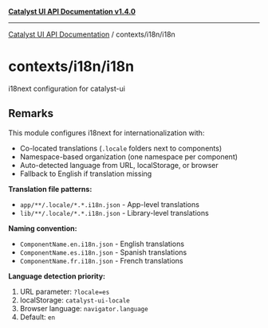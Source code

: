 [**Catalyst UI API Documentation v1.4.0**](../../../README.md)

---

[Catalyst UI API Documentation](../../../README.md) / contexts/i18n/i18n

# contexts/i18n/i18n

i18next configuration for catalyst-ui

## Remarks

This module configures i18next for internationalization with:

- Co-located translations (`.locale` folders next to components)
- Namespace-based organization (one namespace per component)
- Auto-detected language from URL, localStorage, or browser
- Fallback to English if translation missing

**Translation file patterns:**

- `app/**/.locale/*.*.i18n.json` - App-level translations
- `lib/**/.locale/*.*.i18n.json` - Library-level translations

**Naming convention:**

- `ComponentName.en.i18n.json` - English translations
- `ComponentName.es.i18n.json` - Spanish translations
- `ComponentName.fr.i18n.json` - French translations

**Language detection priority:**

1. URL parameter: `?locale=es`
2. localStorage: `catalyst-ui-locale`
3. Browser language: `navigator.language`
4. Default: `en`
